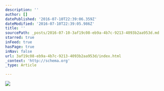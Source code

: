 ```yaml
---
description: ''
author: []
datePublished: '2016-07-10T22:39:06.359Z'
dateModified: '2016-07-10T22:39:05.986Z'
title: ''
sourcePath: _posts/2016-07-10-3af19c08-eb9a-4b7c-9213-4093b2aa953d.md
starred: true
inFeed: true
hasPage: true
inNav: false
url: 3af19c08-eb9a-4b7c-9213-4093b2aa953d/index.html
_context: 'http://schema.org'
_type: Article

---
```

![](https://the-grid-user-content.s3-us-west-2.amazonaws.com/33213db1-47ca-4ef6-b915-94132c0bf5d1.jpg)